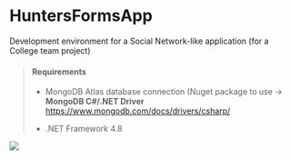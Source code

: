 # HuntersFormsApp
Development environment for a Social Network-like application (for a College team project)

> #### Requirements
> - MongoDB Atlas database connection (Nuget package to use -> **MongoDB C#/.NET Driver** https://www.mongodb.com/docs/drivers/csharp/ <br>
> 
> - .NET Framework 4.8 <br>

<img src="https://bdc2020.o0bc.com/wp-content/uploads/2021/11/blue-lobster-618af4d323eb6.jpeg" />
